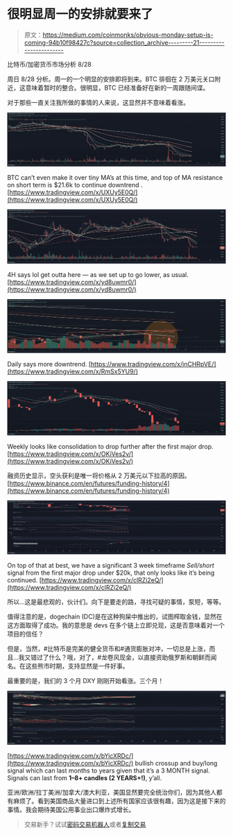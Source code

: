 # 很明显周一的安排就要来了

> 原文：<https://medium.com/coinmonks/obvious-monday-setup-is-coming-94b10f98427c?source=collection_archive---------21----------------------->

比特币/加密货币市场分析 8/28

周日 8/28 分析。周一的一个明显的安排即将到来。BTC 徘徊在 2 万美元关口附近，这意味着暂时的整合。很明显，BTC 已经准备好在新的一周跟随间谍。

对于那些一直关注我所做的事情的人来说，这显然并不意味着看涨。

![](img/45094a55327613ce7612efab10e8715e.png)

BTC can’t even make it over tiny MA’s at this time, and top of MA resistance on short term is $21.6k to continue downtrend .[https://www.tradingview.com/x/UXUy5E0Q/](https://www.tradingview.com/x/UXUy5E0Q/)

![](img/311f1bdbcf28dece8dad3daa5fc5e829.png)

4H says lol get outta here — as we set up to go lower, as usual. [https://www.tradingview.com/x/yd8uwmr0/](https://www.tradingview.com/x/yd8uwmr0/)

![](img/88535f091c40e8abcb2aba50b22a66ca.png)

Daily says more downtrend. [https://www.tradingview.com/x/jnCHRpVE/](https://www.tradingview.com/x/RmSx5YU9/)

![](img/7a5babc810c87c3f784efcf973c48207.png)

Weekly looks like consolidation to drop further after the first major drop. [https://www.tradingview.com/x/OKiVes2v/](https://www.tradingview.com/x/OKiVes2v/)

融资历史显示，空头获利是唯一将价格从 2 万美元以下拉高的原因。[https://www.binance.com/en/futures/funding-history/4](https://www.binance.com/en/futures/funding-history/4)

![](img/963484e689d025590f0ad6b783fc2ecc.png)

On top of that at best, we have a significant 3 week timeframe *Sell/short* signal from the first major drop under $20k, that only looks like it’s being continued. [https://www.tradingview.com/x/clRZi2eQ/](https://www.tradingview.com/x/clRZi2eQ/)

所以…这是最悲观的，伙计们。向下是要走的路，寻找可疑的事情，泵短，等等。

值得注意的是，dogechain (DC)是在这种狗屎中推出的，试图榨取金钱，显然在这方面取得了成功。我的意思是 devs 在多个链上立即兑现，这是否意味着对一个项目的信任？

但是，当然，#比特币是完美的健全货币和#通货膨胀对冲，一切总是上涨，而且…我又错过了什么？哦，对了，#龙卷风现金，以直接资助俄罗斯和朝鲜而闻名。在这些熊市时期，支持显然是一件好事。

最重要的是，我们的 3 个月 DXY 刚刚开始看涨。三个月！

![](img/d6bcb491cff350b49fde402c04f39c4f.png)

[https://www.tradingview.com/x/bYicXRDc/](https://www.tradingview.com/x/bYicXRDc/) bullish crossup and buy/long signal which can last months to years given that it’s a 3 MONTH signal. Signals can last from **1–8+ candles (2 YEARS+!)**, y’all.

亚洲/欧洲/拉丁美洲/加拿大/澳大利亚，美国显然要完全统治你们，因为其他人都有麻烦了。看到美国商品大量进口到上述所有国家应该很有趣，因为这是接下来的事情。我会期待美国公用事业出口爆炸式增长。

> 交易新手？试试[密码交易机器人](/coinmonks/crypto-trading-bot-c2ffce8acb2a)或者[复制交易](/coinmonks/top-10-crypto-copy-trading-platforms-for-beginners-d0c37c7d698c)